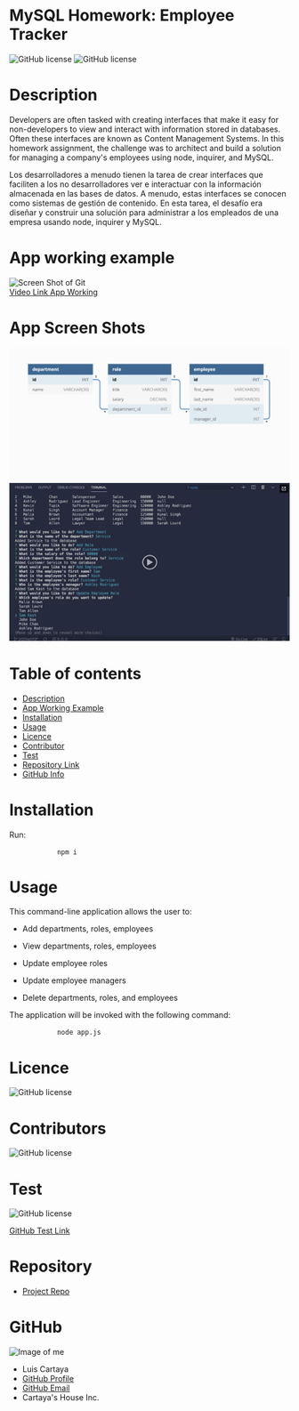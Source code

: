 # MySQL Homework: Employee Tracker

![GitHub license](https://img.shields.io/badge/Made%20by-%40cartaya1-orange)
![GitHub license](https://img.shields.io/badge/license-ISC-blue.svg)

# Description 

Developers are often tasked with creating interfaces that make it easy for non-developers to view and interact with information stored in databases. Often these interfaces are known as Content Management Systems. In this homework assignment, the challenge was to architect and build a solution for managing a company's employees using node, inquirer, and MySQL.

Los desarrolladores a menudo tienen la tarea de crear interfaces que faciliten a los no desarrolladores ver e interactuar con la información almacenada en las bases de datos. A menudo, estas interfaces se conocen como sistemas de gestión de contenido. En esta tarea, el desafío era diseñar y construir una solución para administrar a los empleados de una empresa usando node, inquirer y MySQL.

# App working example

![Screen Shot of Git](shotscreen.gif)   
[Video Link App Working](https://)

# App Screen Shots

![image1](image1.png)   
![image2](image2.png)

# Table of contents

- [Description](#Description)
- [App Working Example](#Description)
- [Installation](#Installation)
- [Usage](#Usage)
- [Licence](#Licence)
- [Contributor](#Contributors)
- [Test](#Test)
- [Repository Link](#Repository)
- [GitHub Info](#GitHub) 

# Installation
Run:

                npm i

# Usage

This command-line application allows the user to:

  * Add departments, roles, employees

  * View departments, roles, employees

  * Update employee roles

  * Update employee managers

  * Delete departments, roles, and employees

The application will be invoked with the following command:

                node app.js

# Licence

![GitHub license](https://img.shields.io/badge/license-ISC-blue.svg)

# Contributors

![GitHub license](https://img.shields.io/badge/Made%20by-%40cartaya1-orange)

# Test

![GitHub license](https://img.shields.io/badge/test-100%25-success)

[GitHub Test Link](https://cartaya1.github.io/Employee-Tracker/)

# Repository

- [Project Repo](https://github.com/cartaya1/Employee-Tracker)

# GitHub

![Image of me](https://avatars.githubusercontent.com/u/85638758?v=4)
- Luis Cartaya
- [GitHub Profile](https://github.com/cartaya1)
- [GitHub Email](cartaya1@msn.com)
- Cartaya's House Inc.